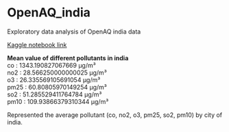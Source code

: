 # OpenAQ_india
Exploratory data analysis of OpenAQ india data

[Kaggle notebook link](https://www.kaggle.com/iamjmrishav/rishav-openaq-india)

<p>
<b>Mean value of different pollutants in india</b>
<br>co : 1343.190827067669 µg/m³
<br>no2 : 28.566250000000025 µg/m³
<br>o3 : 26.335569105691054 µg/m³
<br>pm25 : 60.80805970149254 µg/m³
<br>so2 : 51.285529411764784 µg/m³
<br>pm10 : 109.93866379310344 µg/m³</p>

<p>
  Represented the average pollutant (co, no2, o3, pm25, so2, pm10) by city of india. 
  
  
